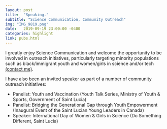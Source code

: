 ```yaml
---
layout: post
title:  "Speaking."
subtitle: "Science Communication, Community Outreach"
img: "IMG_9819.png"
date:   2019-09-19 23:00:00 -0400
categories: highlight
link: pubs.html
---
```


<p>I greatly enjoy Science Communication and welcome the opportunity to be involved in outreach initiatives, particularly targeting minority populations such as black/immigrant youth and women/girls in science and/or tech <a href="mailto:{{site.email}}" target="_blank" class="mail">(contact me)</a>.</p>
<p>I have also been an invited speaker as part of a number of community outreach initiatives:</p>
<ul>
	<li>Panelist: Youth and Vaccination (Youth Talk Series, Ministry of Youth & Sports, Government of Saint Lucia)</li>
	<li>Panelist: Bridging the Generational Gap through Youth Empowerment (Inaugural Event of the Saint Lucian Young Leaders in Canada)</li>
	<li>Speaker: International Day of Women & Girls in Science (Do Something Different, Saint Lucia)</li>
</ul>
